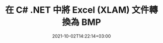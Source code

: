 ---
############################# Static ############################
layout: "autogen-gist"
date: 2021-10-02T14:22:14+03:00
draft: false
path: "zh/total/net/conversion/xlam-to-bmp/"
other_out_formats: "PDF DOC DOCX DOCM DOT DOTX DOTM TXT RTF HTML HTM MHTML MHT XLS XLSX XLSM XLSB XLT XLTX XLTM XLAM CSV TSV DIF SXC FODS PPT PPTX PPS PPSX PPSM POT POTX PPTM POTM ODT OTT OTP ODP ODS EMZ WMZ SVG SVGZ XPS TEX DCM WMF EMF BMP PNG GIF JPEG TIFF ICO WEBP JP2 TGA PSB PSD EPUB MD XML JSON DICOM FODP JPG"
ad_headline: "將 XLAM 轉換為 BMP | .NET"
ad_description: "為您的 .NET 應用程序提供最準確的 XLAM 到 BMP 文檔轉換解決方案。"

############################# Head ############################
head_title: "在 C# ASP.NET 中將 Excel XLAM 轉換為 BMP | .NET 文檔轉換"
head_description: ".NET Excel 電子表格文檔格式轉換 API。在 .NET（C#、VB.NET、ASP.NET 和 .NET Core）應用程序中將 XLAM 轉換為 BMP 和 100 多種其他圖像和文檔文件格式。"

############################# Header ############################
title: "在 C# .NET 中將 Excel (XLAM) 文件轉換為 BMP"
description: "在 C# VB.NET & ASP.NET 應用程序中使用原生 Excel 文檔轉換器 API 將 XLAM 轉換為 BMP。使用靈活的文檔轉換功能來自定義生成的文檔外觀。準確地將所有流行的 Excel 工作表格式與 Word 文檔、PowerPoint 演示文稿、PDF、Photoshop、電子書、Web 和圖像文件格式相互轉換。轉換整個文檔或根據選擇性頁碼或頁面範圍選擇源文檔文件的特定頁面，並輕鬆轉換為支持的文檔格式。"

############################# SubMenu ############################
submenu:
    enable: false

############################# Content ############################
content:
    enable: true
    block:
    - title_left: "如何在 C# .NET 中將 XLAM 轉換為 BMP"
      content_left: |
          按照這些簡單的步驟在 .NET 中將 XLAM 轉換為 BMP。無需使用任何外部軟件即可按原樣查看轉換後的 BMP 文檔或將其呈現並顯示為 HTML。

          -   創建 **Converter** 對像以轉換 XLAM 文檔
          -   設置 BMP 格式的轉換選項
          -   調用**Converter**類實例的**Convert**方法轉換為BMP
          -   設置 HTML 查看器的選項
          -   創建 **Viewer** 對像以將轉換後的 BMP 查看為 HTML
          
      title_right: "下载和安装说明"
      content_right: |
          您需要 `GroupDocs.Conversion` 和 `GroupDocs.Viewer` 命名空间来将 word 文件格式转换为各种图像和文档类型，例如 PDF、Microsoft Office（Word、Excel、PowerPoint、Project、Outlook）、OpenDocument、HTML 和CAD图。探索 Conholdate.Total 提供的其他 [.NET APIs for Office 文档](https://products.conholdate.com/zh/total/net/)。
          
          从 [downloads](https://downloads.conholdate.com/total/net) 获取相应的程序集文件或从 [Nuget](https://www.nuget.org/packages/Conholdate.Total) 获取整个包/) 直接在您的工作区中添加“Conholdate.Total for .NET”。
          
      gisthash: "4f311c07ae9ee691b8afb7960aa6c806"
      gistfile: "excel-to-pdf-conversion.cs"

    - title_left: "在 C# 中將 Excel 轉換為 PDF/Word/HTML/PPTX"
      content_left: |
          使用 C# .NET 代碼將您的 Excel 電子表格轉換為其他流行的文檔格式，例如 PDF、HTML、PowerPoint 演示文稿和文字處理文件格式。加載源 Excel 工作簿並將其另存為其他文檔格式的轉換文檔。

          -   創建 **Converter** 對象並將源 Excel 文件傳遞給它
          -   實例化正確的 **ConvertOptions** 類，例如（**PdfConvertOptions** 用於轉換為 PDF，**WordProcessingConvertOptions** 用於轉換為 Word 格式，**MarkupConvertOptions** 用於轉換為 HTML，**PresentationConvertOptions** 用於轉換為 PowerPoint 格式）
          -   調用**Converter**類實例的**Convert**方法轉換為PDF/HTML/PPTX或Word文檔格式
          
      title_right: "轉換受密碼保護的檔案"
      content_right: |
          在某些情況下，轉換後的文檔尺寸更大，轉換需要時間。默認情況下，緩存轉換後的文檔保存到本地驅動器，但是[Conholdate.Total for .NET](https://products.conholdate.com/total/net/)提供了使用iCache接口的自定義緩存實現功能，以有效管理以您自己的方式緩存轉換結果。它加快了整個重複轉換過程。
          
          [.NET Excel 轉換庫](https://products.groupdocs.com/conversion/net/) 還支持與受密碼保護的檔案相互轉換，並將轉換結果壓縮為 ZIP、RAR、7Z、TAR、GZ 和 BZ2存檔格式。
          
      gisthash: "4f311c07ae9ee691b8afb7960aa6c806"
      gistfile: "excel-to-pdf-word-html-powerpoint-conversion.cs"

    - title_left: "在 C# 中將文本或圖像水印添加到 BMP"
      content_left: |
          準確地將文檔（XLAM 到 BMP）轉換為原始文件，並使用 C# .NET 將文本或圖像水印應用於轉換後的文檔頁面。

          -   創建 **Converter** 對像以轉換 XLAM 文檔
          -   創建 **WatermarkOptions** 類的新實例
          -   指定水印屬性（顏色、寬度、文本、圖像等）
          -   實例化正確的 **ConvertOptions** 類
          -   設置 **ConvertOptions** 實例的 **Watermark** 屬性
          -   調用**Converter**類實例的**Convert**方法轉換為BMP
        
      title_right: "源文件信息提取"
      content_right: |
          文檔信息提取功能不僅可以獲取有關源文檔文件的基本信息，還支持提取一些有價值的文件格式特定信息，例如 Microsoft Project 文件的項目開始和結束日期、PDF 文檔的任何打印限制、 Outlook 數據文件等中包含的文件夾列表。

          在 Windows、Linux 或 macOS 等不同操作系統上轉換流行的文檔文件格式，同時使用 Windows Azure、Mono 和 Xamarin 等平台。
          
      gisthash: "a15affe15284876ce010a315a09da1f0"
      gistfile: "convert-word-to-pdf-and-add-text-watermark-to-converted-pdf.cs"

    - title_left: "在 C# .NET 中將 JSON 文件轉換為 Excel"
      content_left: |
          現在，使用 Conholdate.Total for .NET API 可以更輕鬆地將 JSON 文件轉換為 .NET 中的 Excel。使用 JSON 文件作為數據源，通過添加幾行 C#code 將其精確轉換為 Excel 電子表格文件格式，無需使用任何外部軟件。

          -   創建 **Converter** 對像以轉換 JSON 文件
          -   實例化 **SpreadsheetConvertOptions** 類
          -   調用**Converter**類實例的**Convert**方法轉換為XLSX
          
      title_right: "加載和轉換遠程文檔"
      content_right: |
          使用 Conholdate.Total for .NET – 開發人員可以從各種遠程位置和雲文檔存儲資源（如 Amazon S3、Microsoft Azure Blob、FTP、本地磁盤、流或簡單 URL）加載和轉換文檔。您只需指定獲取遠程文檔流的方法，然後將其作為構造函數傳遞給 Converter 類。
          
          .NET API 的 Conholdate.Total 原生於 Windows 窗體、ASP.NET、WPF、WCF 或任何類型的基於 .NET Framework 2.0 或更高版本的應用程序。
          
      gisthash: "7864dd1c0c16ca647722d18664d5c84a"
      gistfile: "json-to-excel-spreadsheet-conversion.cs"

############################# About Formats ############################
about_formats:
    enable: false
############################# More Formats ############################
more_formats:
    enable: true
    auto: false
    other_out_formats: PDF DOC DOCX DOCM DOT DOTX DOTM TXT RTF HTML HTM MHTML MHT XLS XLSX XLSM XLSB XLT XLTX XLTM XLAM CSV TSV DIF SXC FODS PPT PPTX PPS PPSX PPSM POT POTX PPTM POTM ODT OTT OTP ODP ODS EMZ WMZ SVG SVGZ XPS TEX DCM WMF EMF BMP PNG GIF JPEG TIFF ICO WEBP JP2 TGA PSB PSD EPUB MD XML JSON DICOM FODP JPG
############################# Back to top ###############################
back_to_top:
  enable: true
---